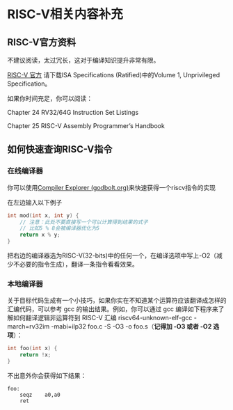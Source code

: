 # RISC-V相关内容补充

## RISC-V官方资料

不建议阅读，太过冗长，这对于编译知识提升非常有限。

[RISC-V 官方](https://riscv.org/technical/specifications/)
请下载ISA Specifications (Ratified)中的Volume 1, Unprivileged Specification。

如果你时间充足，你可以阅读：

Chapter 24 RV32/64G Instruction Set Listings

Chapter 25 RISC-V Assembly Programmer’s Handbook

## 如何快速查询RISC-V指令

### 在线编译器

你可以使用[Compiler Explorer (godbolt.org)](https://godbolt.org/)来快速获得一个riscv指令的实现

在左边输入以下例子

```c++
int mod(int x, int y) {
    // 注意：此处不要直接写一个可以计算得到结果的式子
    // 比如5 % 8会被编译器优化为5
    return x % y;
}
```

把右边的编译器选为RISC-V(32-bits)中的任何一个，在编译选项中写上-O2（减少不必要的指令生成），翻译一条指令看看效果。


### 本地编译器

关于目标代码生成有一个小技巧，如果你实在不知道某个运算符应该翻译成怎样的汇编代码，可以参考 gcc 的输出结果。例如，你可以通过 gcc 编译如下程序来了解如何翻译逻辑非运算符到 RISC-V 汇编 riscv64-unknown-elf-gcc -march=rv32im -mabi=ilp32 foo.c -S -O3 -o foo.s（**记得加 -O3 或者 -O2 选项**）：
```c++
int foo(int x) {
    return !x;
}
```

不出意外你会获得如下结果：
```
foo:
    seqz    a0,a0
    ret
```